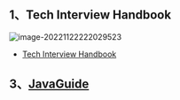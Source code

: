 
## 1、Tech Interview Handbook

![image-20221122222029523](C:\Users\Hasee\AppData\Roaming\Typora\typora-user-images\image-20221122222029523.png)

- [Tech Interview Handbook](https://www.techinterviewhandbook.org/)

## 3、[JavaGuide](https://javaguide.cn/)
